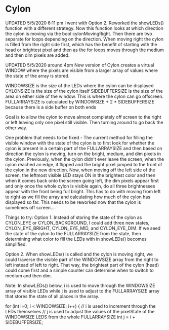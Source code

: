 # Cylon
UPDATED 5/5/2020 6:11 pm
I went with Option 2. Reworked the showLEDs() function with a different strategy. Now this function looks at which direction the cylon is moving via the bool cylonMovingRight. Then there are two separate for loops depending on the direction. When moving right the cylon is filled from the right side first, which has the benefit of starting with the head or brightest pixel and then as the for loops moves through the medium and then dim pixels are added.

UPDATED 5/5/2020 around 4pm
New version of Cylon creates a virtual WINDOW where the pixels are visible from a larger array of values where the state of the array is stored.

WINDOWSIZE is the size of the LEDs where the cylon can be displayed
CYLONSIZE is the size of the cylon itself
SIDEBUFFERSIZE is the size of the area on either side of the window. This is where the cylon can go offscreen.
FULLARRAYSIZE is calculated by WINDOWSIZE + 2 * SIDEBUFFERSIZE because there is a side buffer on both ends

Goal is to allow the cylon to move almost completely off screen to the right or left leaving only one pixel still visible. Then turning around to go back the other way.

One problem that needs to be fixed - The current method for filling the visible window with the state of the cylon is to first look for whether the cylon is present in a certain part of the FULLARRAYSIZE and then based on direction the cylon is moving, turn on the bright, medium, and dim pixels in the cylon. Previously, when the cylon didn't ever leave the screen, when the cylon reached an edge, it flipped and the bright pixel jumped to the front of the cylon in the new direction. Now, when moving off the left side of the screen, the leftmost visible LED stays ON in the brightest color and then when it comes back onto the screen going left, the dim pixels appear first and only once the whole cylon is visible again, do all three brightnesses appear with the front being full bright. This has to do with moving from left to right as we fill the array and calculating how much of the cylon has displayed so far. This needs to be reworked now that the cylon is sometimes off screen....

Things to try: 
Option 1. Instead of storing the state of the cylon as CYLON_EYE or CYLON_BACKGROUND, I could add three new states, CYLON_EYE_BRIGHT, CYLON_EYE_MID, and CYLON_EYE_DIM. If we seed the state of the cylon to the FULLARRAYSIZE from the state, then determining what color to fill the LEDs with in showLEDs() becomes simplified.

Option 2. When showLEDs() is called and the cylon is moving right, we could traverse the visible part of the WINDOWSIZE array from the right to left instead of left to right. That way, the brightest part of the cylon (head) could come first and a simple counter can determine when to switch to medium and then dim.

Note: In showLEDs() below, i is used to move through the WINDOWSIZE array of visible LEDs while j is used to adjust to the FULLARRAYSIZE array that stores the state of all places in the array.

for (int i=0; i < WINDOWSIZE; i++)
    {
        // i is used to increment through the LEDs themselves
        // j is used to adjust the values of the pixelState of the WINDOWSIZE LEDS from the whole FULLARRAYSIZE
        int j = i + SIDEBUFFERSIZE;

